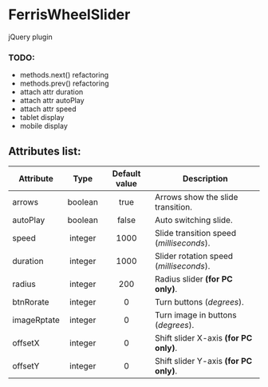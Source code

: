 # FerrisWheelSlider
jQuery plugin

### TODO:
- methods.next() refactoring
- methods.prev() refactoring
- attach attr duration
- attach attr autoPlay
- attach attr speed
- tablet display
- mobile display


## Attributes list:
| Attribute |  Type   | Default value |             Description                 |
|-----------|:-------:|:-------------:|-----------------------------------------|
|  arrows   | boolean |     true      |    Arrows show the slide transition.    |
| autoPlay  | boolean |     false     |         Auto switching slide.           |
|   speed   | integer |     1000      | Slide transition speed (*milliseconds*).|
| duration  | integer |     1000      | Slider rotation speed (*milliseconds*). |
|  radius   | integer |     200       |    Radius slider **(for PC only)**.     |
| btnRorate | integer |      0        |        Turn buttons (*degrees*).        |
|imageRptate| integer |      0        |     Turn image in buttons (*degrees*).  |
|  offsetX  | integer |      0        | Shift slider X-axis **(for PC only)**.  |
|  offsetY  | integer |      0        | Shift slider Y-axis **(for PC only)**.  |


